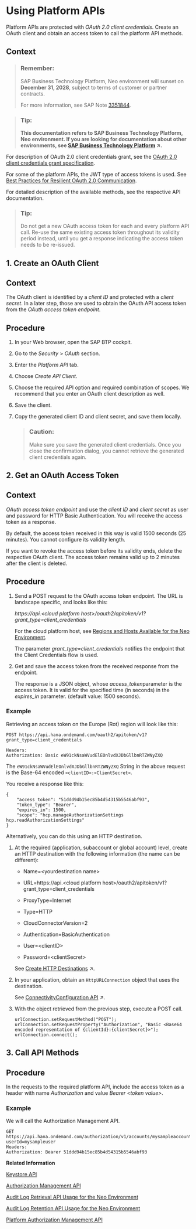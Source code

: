 <!-- loio392af9d162694d6595499f1549978aa6 -->

# Using Platform APIs

Platform APIs are protected with *OAuth 2.0 client credentials*. Create an OAuth client and obtain an access token to call the platform API methods.



## Context

> ### Remember:  
> SAP Business Technology Platform, Neo environment will sunset on **December 31, 2028**, subject to terms of customer or partner contracts.
> 
> For more information, see SAP Note [3351844](https://me.sap.com/notes/3351844).

> ### Tip:  
> **This documentation refers to SAP Business Technology Platform, Neo environment. If you are looking for documentation about other environments, see [SAP Business Technology Platform](https://help.sap.com/viewer/65de2977205c403bbc107264b8eccf4b/Cloud/en-US/6a2c1ab5a31b4ed9a2ce17a5329e1dd8.html "SAP Business Technology Platform (SAP BTP) is an integrated offering comprised of four technology portfolios: database and data management, application development and integration, analytics, and intelligent technologies. The platform offers users the ability to turn data into business value, compose end-to-end business processes, and build and extend SAP applications quickly.") :arrow_upper_right:.**

For description of OAuth 2.0 client credentials grant, see the [OAuth 2.0 client credentials grant specification](https://tools.ietf.org/html/rfc6749#section-4.4).

For some of the platform APIs, the JWT type of access tokens is used. See [Best Practices for Resilient OAuth 2.0 Communication](../60-security-neo/best-practices-for-resilient-oauth-2-0-communication-11fe332.md).

For detailed description of the available methods, see the respective API documentation.

> ### Tip:  
> Do not get a new OAuth access token for each and every platform API call. Re-use the same existing access token throughout its validity period instead, until you get a response indicating the access token needs to be re-issued.

<a name="task_hrx_5pp_ns"/>

<!-- task\_hrx\_5pp\_ns -->

## 1. Create an OAuth Client



## Context

The OAuth client is identified by a *client ID* and protected with a *client secret*. In a later step, those are used to obtain the OAuth API access token from the *OAuth access token endpoint*.



<a name="task_hrx_5pp_ns__steps_it4_ypp_ns"/>

## Procedure

1.  In your Web browser, open the SAP BTP cockpit.

2.  Go to the *Security* \> *OAuth* section.

3.  Enter the *Platform API* tab.

4.  Choose *Create API Client*.

5.  Choose the required API option and required combination of scopes. We recommend that you enter an OAuth client description as well.

6.  Save the client.

7.  Copy the generated client ID and client secret, and save them locally.

    > ### Caution:  
    > Make sure you save the generated client credentials. Once you close the confirmation dialog, you cannot retrieve the generated client credentials again.


<a name="task_f12_jqp_ns"/>

<!-- task\_f12\_jqp\_ns -->

## 2. Get an OAuth Access Token



## Context

*OAuth access token endpoint* and use the *client ID* and *client secret* as user and password for HTTP Basic Authentication. You will receive the access token as a response.

By default, the access token received in this way is valid 1500 seconds \(25 minutes\). You cannot configure its validity length.

If you want to revoke the access token before its validity ends, delete the respective OAuth client. The access token remains valid up to 2 minutes after the client is deleted.



<a name="task_f12_jqp_ns__steps_b2m_kqp_ns"/>

## Procedure

1.  Send a POST request to the OAuth access token endpoint. The URL is landscape specific, and looks like this:

    *https://api.<cloud platform host\>/oauth2/apitoken/v1?grant\_type=client\_credentials*

    For the cloud platform host, see [Regions and Hosts Available for the Neo Environment](../10-concepts-neo/regions-and-hosts-available-for-the-neo-environment-d722f7c.md).

    The parameter *grant\_type=client\_credentials* notifies the endpoint that the Client Credentials flow is used.

2.  Get and save the access token from the received response from the endpoint.

    The response is a JSON object, whose *access\_token*parameter is the access token. It is valid for the specified time \(in seconds\) in the *expires\_in* parameter. \(default value: 1500 seconds\).




### Example

Retrieving an access token on the Europe \(Rot\) region will look like this:

```
POST https://api.hana.ondemand.com/oauth2/apitoken/v1?grant_type=client_credentials 

Headers: 
Authorization: Basic eW91ckNsaWVudElEOnlvdXJDbGllbnRTZWNyZXQ

```

The `eW91ckNsaWVudElEOnlvdXJDbGllbnRTZWNyZXQ` String in the above request is the Base-64 encoded `<clientID>:<ClientSecret>`.

You receive a response like this:

```
{
    "access_token": "51ddd94b15ec85b4d54315b5546abf93",
    "token_type": "Bearer",
    "expires_in": 1500,
    "scope": "hcp.manageAuthorizationSettings hcp.readAuthorizationSettings"
}

```

Alternatively, you can do this using an HTTP destination.

1.  At the required \(application, subaccount or global account\) level, create an HTTP destination with the following information \(the name can be different\):

    -   Name=<yourdestination name\>

    -   URL=https://api.<cloud platform host\>/oauth2/apitoken/v1?grant\_type=client\_credentials

    -   ProxyType=Internet

    -   Type=HTTP

    -   CloudConnectorVersion=2

    -   Authentication=BasicAuthentication

    -   User=<clientID\>

    -   Password=<clientSecret\>


    See [Create HTTP Destinations](https://help.sap.com/viewer/b865ed651e414196b39f8922db2122c7/Cloud/en-US/1e110da0ddd8453aaf5aed2485d84f25.html "Create HTTP destinations in the Destinations editor (SAP BTP cockpit).") :arrow_upper_right:.

2.  In your application, obtain an `HttpURLConnection` object that uses the destination.

    See [ConnectivityConfiguration API](https://help.sap.com/viewer/b865ed651e414196b39f8922db2122c7/Cloud/en-US/4da3b13c88ce4220bbd56a4361799668.html "All connectivity API packages are visible by default from all Web applications. Applications can consume the connectivity configuration via a JNDI lookup.") :arrow_upper_right:.

3.  With the object retrieved from the previous step, execute a POST call.

    ```
    urlConnection.setRequestMethod("POST");
    urlConnection.setRequestProperty("Authorization", "Basic <Base64 encoded representation of {clientId}:{clientSecret}>");
    urlConnection.connect();
    
    ```


<a name="task_ovh_nrp_ns"/>

<!-- task\_ovh\_nrp\_ns -->

## 3. Call API Methods



<a name="task_ovh_nrp_ns__steps_yp5_srp_ns"/>

## Procedure

In the requests to the required platform API, include the access token as a header with name *Authorization* and value *Bearer <token value\>*.



### Example

We will call the Authorization Management API.

```
GET https://api.hana.ondemand.com/authorization/v1/accounts/mysampleaccount/users/roles/?userId=mysampleuser
Headers: 
Authorization: Bearer 51ddd94b15ec85b4d54315b5546abf93

```

**Related Information**  


[Keystore API](../60-security-neo/keystore-api-08ff3f8.md "The Кeystore API provides a repository for cryptographic keys and certificates to the applications in the Neo environment. It allows you to manage keystores at subaccount, application or subscription level.")

[Authorization Management API](../60-security-neo/authorization-management-api-dbea343.md "The Authorization Management API allows you to manage user roles and groups, and their assignments in your applications.")

[Audit Log Retrieval API Usage for the Neo Environment](../60-security-neo/audit-log-retrieval-api-usage-for-the-neo-environment-e4d818d.md "The audit log retrieval API allows you to retrieve the audit logs for your SAP BTP Neo environment account. It follows the OData 4.0 standard, providing the audit log results as OData with collection of JSON entities.")

[Audit Log Retention API Usage for the Neo Environment](../60-security-neo/audit-log-retention-api-usage-for-the-neo-environment-fb195bf.md "The audit log retention API allows you to view your currently active retention period for all the audit log data that is stored for your account.")

[Platform Authorization Management API](../60-security-neo/platform-authorization-management-api-eb01a9f.md "The Platform Authorization Management API allows you to manage the users authorized to access your subaccount in the Neo environment.")


